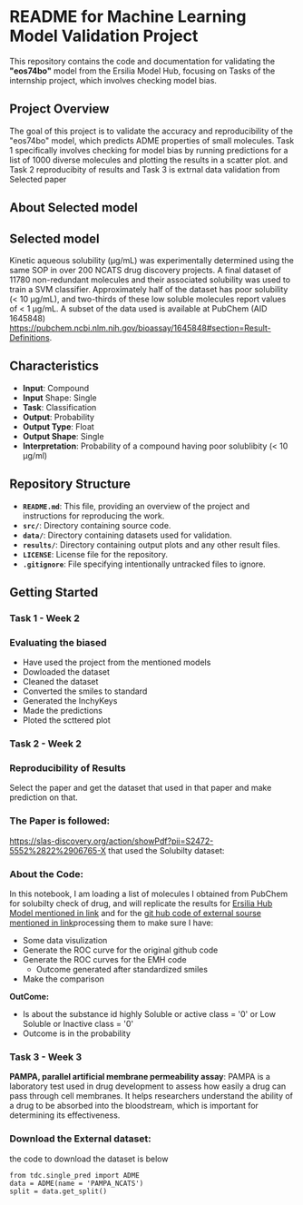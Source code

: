 # README for Machine Learning Model Validation Project

This repository contains the code and documentation for validating the **"eos74bo"** model from the Ersilia Model Hub, focusing on Tasks of the internship project, which involves checking model bias.

## Project Overview

The goal of this project is to validate the accuracy and reproducibility of the "eos74bo" model, which predicts ADME properties of small molecules. Task 1 specifically involves checking for model bias by running predictions for a list of 1000 diverse molecules and plotting the results in a scatter plot. and Task 2 reproducibity of results and Task 3 is extrnal data validation from Selected paper
## About Selected model

## Selected model
Kinetic aqueous solubility (μg/mL) was experimentally determined using the same SOP in over 200 NCATS drug discovery projects. A final dataset of 11780 non-redundant molecules and their associated solubility was used to train a SVM classifier. Approximately half of the dataset has poor solubility (< 10 μg/mL), and two-thirds of these low soluble molecules report values of < 1 μg/mL. A subset of the data used is available at PubChem (AID 1645848) <https://pubchem.ncbi.nlm.nih.gov/bioassay/1645848#section=Result-Definitions>.

## Characteristics
- **Input**: Compound
- **Input** Shape: Single
- **Task**: Classification
- **Output**: Probability
- **Output Type**: Float
- **Output Shape**: Single
- **Interpretation**: Probability of a compound having poor solublibity (< 10 µg/ml)

## Repository Structure

- **`README.md`**: This file, providing an overview of the project and instructions for reproducing the work.
- **`src/`**: Directory containing source code.
- **`data/`**: Directory containing datasets used for validation.
- **`results/`**: Directory containing output plots and any other result files.
- **`LICENSE`**: License file for the repository.
- **`.gitignore`**: File specifying intentionally untracked files to ignore.

## Getting Started

### Task 1 - Week 2

### Evaluating the biased
- Have used the project from the mentioned models
- Dowloaded the dataset
- Cleaned the dataset
- Converted the smiles to standard
- Generated the InchyKeys
- Made the predictions
- Ploted the scttered plot

### Task 2 - Week 2

### Reproducibility of Results

Select the paper and get the dataset that used in that paper and make prediction on that.

### The Paper is followed:

<https://slas-discovery.org/action/showPdf?pii=S2472-5552%2822%2906765-X> that used the Solubilty dataset:

### About the Code:
In this notebook, I am loading a list of molecules I obtained from PubChem for solubilty check of drug, and will replicate the results for [Ersilia Hub Model mentioned in link](https://github.com/ersilia-os/eos74bo?tab=readme-ov-file) and for the [git hub code of external sourse mentioned in link](https://github.com/ncats/ncats-adme/tree/master)processing them to make sure I have:

- Some data visulization
- Generate the ROC curve for the original github code
- Generate the ROC curves for the EMH code
  - Outcome generated after standardized smiles
- Make the comparison

**OutCome:**

- Is about the substance id highly Soluble or active class = '0' or Low Soluble or Inactive class = '0'
- Outcome is in the probability


### Task 3 - Week 3

**PAMPA, parallel artificial membrane permeability assay**: PAMPA is a laboratory test used in drug development to assess how easily a drug can pass through cell membranes. It helps researchers understand the ability of a drug to be absorbed into the bloodstream, which is important for determining its effectiveness.

### Download the  External dataset:

the code to download the dataset is below

```
from tdc.single_pred import ADME
data = ADME(name = 'PAMPA_NCATS')
split = data.get_split()

```


